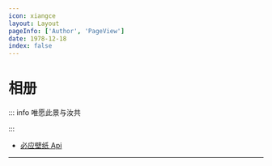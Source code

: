 ```yaml
---
icon: xiangce
layout: Layout
pageInfo: ['Author', 'PageView']
date: 1978-12-18
index: false
---
```


# 相册

::: info 唯愿此景与汝共

:::

- [必应壁纸 Api](./BingImgApi.md)

---
